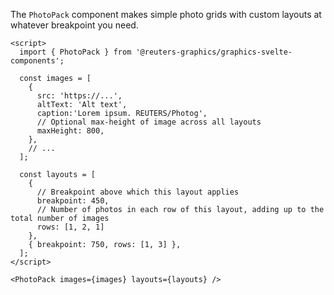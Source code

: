 The `PhotoPack` component makes simple photo grids with custom layouts at whatever breakpoint you need.

```svelte
<script>
  import { PhotoPack } from '@reuters-graphics/graphics-svelte-components';

  const images = [
    {
      src: 'https://...',
      altText: 'Alt text',
      caption:'Lorem ipsum. REUTERS/Photog',
      // Optional max-height of image across all layouts
      maxHeight: 800,
    },
    // ...
  ];

  const layouts = [
    { 
      // Breakpoint above which this layout applies
      breakpoint: 450, 
      // Number of photos in each row of this layout, adding up to the total number of images
      rows: [1, 2, 1] 
    },
    { breakpoint: 750, rows: [1, 3] },
  ];
</script>

<PhotoPack images={images} layouts={layouts} />
```
